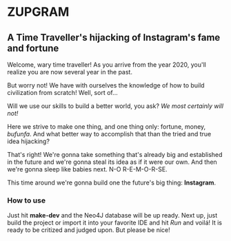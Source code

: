 # ZUPGRAM

## A Time Traveller's hijacking of Instagram's fame and fortune

Welcome, wary time traveller! As you arrive from the year 2020, you'll realize you are now several year in the past.
 
But worry not! We have with ourselves the knowledge of how to build civilization from scratch! Well, sort of...

Will we use our skills to build a better world, you ask? *We most certainly will not!*

Here we strive to make one thing, and one thing only: fortune, money, *bufunfa*. And what better way to accomplish that than the tried and true idea hijacking?

That's right! We're gonna take something that's already big and established in the future and we're gonna steal its idea as if it were our own.
And then we're gonna sleep like babies next. N-O R-E-M-O-R-SE.

This time around we're gonna build one the future's big thing: **Instagram**.


### How to use
Just hit **make-dev** and the Neo4J database will be up ready. Next up, just build the project or import it into your favorite IDE and hit *Run* and voilá!
It is ready to be critized and judged upon. But please be nice!
